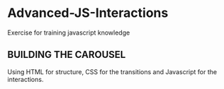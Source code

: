 # Advanced-JS-Interactions  

Exercise for training javascript knowledge

## BUILDING THE CAROUSEL  
Using HTML for structure, CSS for the transitions and Javascript for the interactions.


